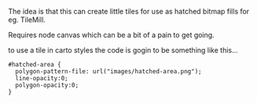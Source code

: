 The idea is that this can create little tiles for use as hatched bitmap fills for eg. TileMill.

Requires node canvas which can be a bit of a pain to get going.

to use a tile in carto styles the code is gogin to be something like this...
```
#hatched-area {
  polygon-pattern-file: url("images/hatched-area.png");
  line-opacity:0;
  polygon-opacity:0;
}
```